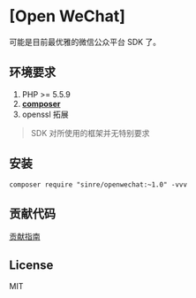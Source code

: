 # [Open WeChat]

可能是目前最优雅的微信公众平台 SDK 了。


## 环境要求

1. PHP >= 5.5.9
2. **[composer](https://getcomposer.org/)**
3. openssl 拓展

> SDK 对所使用的框架并无特别要求

## 安装

```shell
composer require "sinre/openwechat:~1.0" -vvv
```

## 贡献代码

[贡献指南](CONTRIBUTING.md)

## License

MIT
